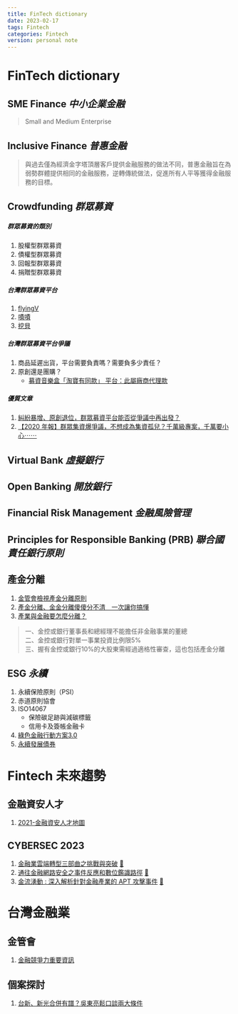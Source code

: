 ```yaml
---
title: FinTech dictionary
date: 2023-02-17
tags: Fintech
categories: Fintech
version: personal note
---
```

# FinTech dictionary

## SME Finance _中小企業金融_
> Small and Medium Enterprise

## Inclusive Finance _普惠金融_
> 與過去僅為經濟金字塔頂層客戶提供金融服務的做法不同，普惠金融旨在為弱勢群體提供相同的金融服務，逆轉傳統做法，促進所有人平等獲得金融服務的目標。

## Crowdfunding _群眾募資_
##### 群眾募資的類別
1. 股權型群眾募資
1. 債權型群眾募資
1. 回報型群眾募資
1. 捐贈型群眾募資

##### 台灣群眾募資平台
1. [flyingV](https://www.flyingv.cc/)
1. [嘖嘖](https://www.zeczec.com/)
1. [挖貝](https://wabay.tw/)

##### 台灣群眾募資平台爭議
1. 商品延遲出貨，平台需要負責嗎？需要負多少責任？
1. 原創還是團購？
   - [募資音樂盒「淘寶有同款」 平台：此屬廠商代理款]()

##### 優質文章
1. [糾紛暴增、原創退位，群眾募資平台能否從爭議中再出發？](https://www.twreporter.org/a/taiwan-crowdfunding-dispute)
1. [【2020 年報】群眾集資爆爭議，不想成為集資孤兒？千萬級專案，千萬要小心⋯⋯](https://crowdwatch.tw/post/23168/)

## Virtual Bank _虛擬銀行_

## Open Banking _開放銀行_

## Financial Risk Management _金融風險管理_

## Principles for Responsible Banking (PRB) _聯合國責任銀行原則_


## 產金分離
1. [金管會檢視產金分離原則](https://money.udn.com/money/story/5613/6842476)
1. [產金分離、金金分離傻傻分不清　一次讓你搞懂](https://www.phew.tw/article/cont/phewpoint/current/news/4033/201805244033)
1. [產業與金融要怎麼分離？](https://view.ctee.com.tw/monetary/25127.html)
> 一、金控或銀行董事長和總經理不能擔任非金融事業的董總  
> 二、金控或銀行對單一事業投資比例限5%  
> 三、握有金控或銀行10%的大股東需經過適格性審查，這也包括產金分離  

## ESG _永續_
1. 永續保險原則（PSI）
1. 赤道原則協會
1. ISO14067 
   - 保險碳足跡與減碳標籤
   - 信用卡及簽帳金融卡
1. [綠色金融行動方案3.0](https://www.fsc.gov.tw/ch/home.jsp?id=96&parentpath=0,2&mcustomize=news_view.jsp&dataserno=202209260001&dtable=News)
1. [永續發展債券](https://www.tpex.org.tw/web/bond/sustainability/institution.php?l=zh-tw)
# Fintech 未來趨勢

## 金融資安人才
1. [2021-金融資安人才地圖](https://www.fsc.gov.tw/websitedowndoc?file=chfsc/202107081856200.pdf&filedisplay=%E6%AA%94%E6%A1%887_%E9%87%91%E8%9E%8D%E8%B3%87%E5%AE%89%E4%BA%BA%E6%89%8D%E8%81%B7%E8%83%BD%E5%9C%B0%E5%9C%96(110%E5%B9%B47%E6%9C%88%E7%89%88).pdf)

## CYBERSEC 2023
1. [金融業雲端轉型三部曲之挑戰與突破](https://cyber.ithome.com.tw/2023/session-page/2027) [📄](https://s.itho.me/ccms_slides/2023/5/18/2a99f8a4-410e-439f-a5ae-00249104e3b1.pdf)
1. [通往金融網路安全之事件反應和數位鑑識路徑](https://cyber.ithome.com.tw/2023/session-page/1802) [📄](https://s.itho.me/ccms_slides/2023/5/18/9dfdf0ec-e634-4836-864e-bbf2a64aec8e.pdf)
1. [金流湧動 : 深入解析針對金融產業的 APT 攻擊事件](https://cyber.ithome.com.tw/2023/session-page/1899) [📄](https://s.itho.me/ccms_slides/2023/5/23/9a3fb20b-d24e-43b5-99da-80caa2d75c9f.pdf)

# 台灣金融業

## 金管會
1. [金融競爭力重要資訊](https://www.fsc.gov.tw/ch/home.jsp?id=146&websitelink=artwebsite.jsp&parentpath=0,8)

## 個案探討
1. [台新、新光合併有譜？吳東亮鬆口談兩大條件](https://www.gvm.com.tw/article/103619?utm_campaign=daily&utm_content=gv_post&utm_medium=social&utm_source=facebook&fbclid=IwAR2J-Jq1P4ma5YXXHbk0yZVEuY-AwjL27KRgdDjZGYLMLUkXbpXsyJ7jPQ4)
